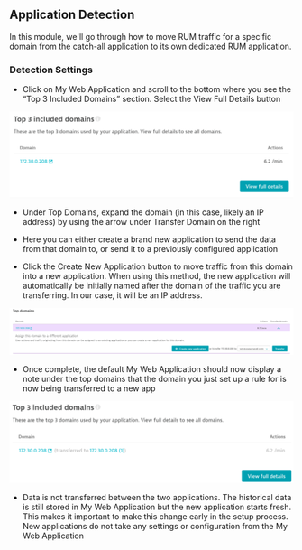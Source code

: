 ## Application Detection

In this module, we'll go through how to move RUM traffic for a specific domain from the catch-all application to its own dedicated RUM application.


### Detection Settings
- Click on My Web Application and scroll to the bottom where you see the “Top 3 Included Domains” section. Select the View Full Details button

![Detection_Included_Domains](../../assets/images/Detection_Included_Domains.png)

- Under Top Domains, expand the domain (in this case, likely an IP address) by using the arrow under Transfer Domain on the right

- Here you can either create a brand new application to send the data from that domain to, or send it to a previously configured application

- Click the Create New Application button to move traffic from this domain into a new application. When using this method, the new application will automatically be initially named after the domain of the traffic you are transferring. In our case, it will be an IP address.

![Top_Domain_Transfer](../../assets/images/Top_Domain_Transfer.png)

- Once complete, the default My Web Application should now display a note under the top domains that the domain you just set up a rule for is now being transferred to a new app

![Transferred_Domain](../../assets/images/Transferred_Domain.png)

- Data is not transferred between the two applications. The historical data is still stored in My Web Application but the new application starts fresh. This makes it important to make this change early in the setup process. New applications do not take any settings or configuration from the My Web Application
